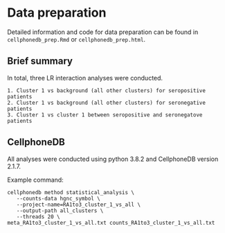 # Data preparation

Detailed information and code for data preparation can be found in
`cellphonedb_prep.Rmd` or `cellphonedb_prep.html`. 

## Brief summary

In total, three LR interaction analyses were conducted. 

    1. Cluster 1 vs background (all other clusters) for seropositive patients
    2. Cluster 1 vs background (all other clusters) for seronegative patients
    3. Cluster 1 vs cluster 1 between seropositive and seronegatove patients

## CellphoneDB

All analyses were conducted using python 3.8.2 and CellphoneDB version 2.1.7.

Example command:

```
cellphonedb method statistical_analysis \
   --counts-data hgnc_symbol \
   --project-name=RA1to3_cluster_1_vs_all \
   --output-path all_clusters \
   --threads 20 \
meta_RA1to3_cluster_1_vs_all.txt counts_RA1to3_cluster_1_vs_all.txt
```